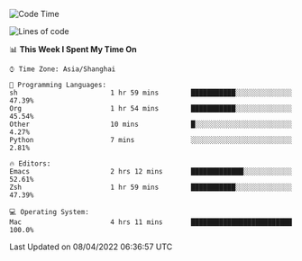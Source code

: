 <!--START_SECTION:waka-->
![Code Time](http://img.shields.io/badge/Code%20Time-694%20hrs%2057%20mins-blue)

![Lines of code](https://img.shields.io/badge/From%20Hello%20World%20I%27ve%20Written-22%20Thousand%20lines%20of%20code-blue)

📊 **This Week I Spent My Time On** 

```text
⌚︎ Time Zone: Asia/Shanghai

💬 Programming Languages: 
sh                       1 hr 59 mins        ███████████░░░░░░░░░░░░░░   47.39% 
Org                      1 hr 54 mins        ███████████░░░░░░░░░░░░░░   45.54% 
Other                    10 mins             █░░░░░░░░░░░░░░░░░░░░░░░░   4.27% 
Python                   7 mins              ░░░░░░░░░░░░░░░░░░░░░░░░░   2.81%

🔥 Editors: 
Emacs                    2 hrs 12 mins       █████████████░░░░░░░░░░░░   52.61% 
Zsh                      1 hr 59 mins        ███████████░░░░░░░░░░░░░░   47.39%

💻 Operating System: 
Mac                      4 hrs 11 mins       █████████████████████████   100.0%

```


 Last Updated on 08/04/2022 06:36:57 UTC
<!--END_SECTION:waka-->
